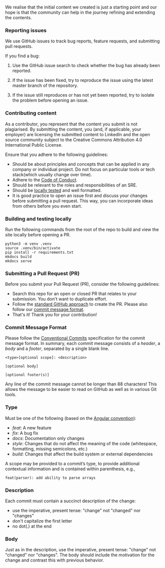 We realise that the initial content we created is just a starting point and our hope is that the community can help in the journey refining and extending the contents.

### Reporting issues

We use GitHub issues to track bug reports, feature requests, and submitting pull requests.

If you find a bug:

1. Use the GitHub issue search to check whether the bug has already been reported.

1. If the issue has been fixed, try to reproduce the issue using the latest master branch of the repository.

1. If the issue still reproduces or has not yet been reported, try to isolate the problem before opening an issue.

### Contributing content
As a contributor, you represent that the content you submit is not plagiarised. By submitting the content, you (and, if applicable, your employer) are licensing the submitted content to LinkedIn and the open source community subject to the Creative Commons Attribution 4.0 International Public License.

Ensure that you adhere to the following guidelines:

* Should be about principles and concepts that can be applied in any company or individual project. Do not focus on particular tools or tech stack(which usually change over time).
* Adhere to the [Code of Conduct](/school-of-sre/CODE_OF_CONDUCT/).
* Should be relevant to the roles and responsibilities of an SRE.
* Should be [locally tested](#building-and-testing-locally) and well formatted.
* It is good practice to open an issue first and discuss your changes before submitting a pull request. This way, you can incorporate ideas from others before you even start.

### Building and testing locally
Run the following commands from the root of the repo to build and view the site locally before opening a PR.

```
python3 -m venv .venv
source .venv/bin/activate
pip install -r requirements.txt
mkdocs build
mkdocs serve
```

### Submitting a Pull Request (PR)

Before you submit your Pull Request (PR), consider the following guidelines:

* Search this repo for an open or closed PR that relates to your submission. You don't want to duplicate effort.
* Follow the [standard GitHub approach](https://help.github.com/en/github/collaborating-with-issues-and-pull-requests/creating-a-pull-request-from-a-fork) to create the PR. Please also follow our [commit message format](#commit-message-format).
* That's it! Thank you for your contribution!

### Commit Message Format

Please follow the [Conventional Commits](https://www.conventionalcommits.org/) specification for the commit message format. In summary, each commit message consists of a *header*, a *body* and a *footer*, separated by a single blank line.

```
<type>[optional scope]: <description>

[optional body]

[optional footer(s)]
```

Any line of the commit message cannot be longer than 88 characters! This allows the message to be easier to read on GitHub as well as in various Git tools.

### Type

Must be one of the following (based on the [Angular convention](https://github.com/angular/angular/blob/22b96b9/CONTRIBUTING.md#-commit-message-guidelines)):

* *feat*: A new feature
* *fix*: A bug fix
* *docs*: Documentation only changes
* *style*: Changes that do not affect the meaning of the code (whitespace, formatting, missing semicolons, etc.)
* *build*: Changes that affect the build system or external dependencies

A scope may be provided to a commit’s type, to provide additional contextual information and is contained within parenthesis, e.g., 
```
feat(parser): add ability to parse arrays
```

### Description

Each commit must contain a succinct description of the change:

* use the imperative, present tense: "change" not "changed" nor "changes"
* don't capitalize the first letter
* no dot(.) at the end

### Body

Just as in the description, use the imperative, present tense: "change" not "changed" nor "changes". The body should include the motivation for the change and contrast this with previous behavior.